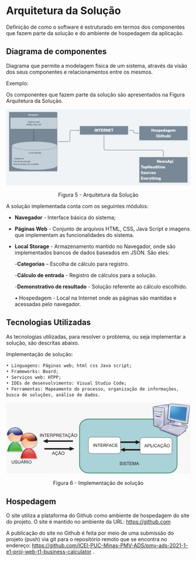 # Arquitetura da Solução

Definição de como o software é estruturado em termos dos componentes que fazem parte da solução e do ambiente de hospedagem da aplicação.

## Diagrama de componentes

Diagrama que permite a modelagem física de um sistema, através da visão dos seus componentes e relacionamentos entre os mesmos.

Exemplo:

Os componentes que fazem parte da solução são apresentados na Figura Arquitetura da Solução.

![Diagrama de Componentes](img/imagem2.jpg)

<center>Figura 5 - Arquitetura da Solução</center>

A solução implementada conta com os seguintes módulos:
- **Navegador** - Interface básica do sistema;
- **Páginas Web** - Conjunto de arquivos HTML, CSS, Java Script e imagens que implementam as funcionalidades do sistema.
- **Local Storage** - Armazenamento mantido no Navegador, onde são implementados bancos de dados baseados em JSON. São eles:
  
  -**Categorias** – Escolha de cálculo para registro.
    
  -**Cálculo de entrada** - Registro de cálculos para a solução.
    
  -**Demonstrativo de resultado** - Solução referente ao cálculo escolhido.
    
  • Hospedagem - Local na Internet onde as páginas são mantidas e acessadas pelo navegador.

## Tecnologias Utilizadas

As tecnologias utilizadas, para resolver o problema, ou seja implementar a solução, são descritas abaixo.

Implementação de solução:

    • Linguagens: Páginas web; html css Java script;
    • Frameworks: Board;
    • Serviços web: HTPP;
    • IDEs de desenvolvimento: Visual Studio Code;
    • Ferramentas: Mapeamento do processo, organização de informações, busca de soluções, análise de dados.

![Tela 1](img/imagem1.jpg)
<center>Figura 6 - Implementação de solução</center>

## Hospedagem

O site utiliza a plataforma do Github como ambiente de hospedagem do site do projeto. O site é mantido no ambiente da URL: 
https://github.com

A publicação do site no Github é feita por meio de uma submissão do projeto (push) via git para o repositório remoto que se encontra no endereço: 
https://github.com/ICEI-PUC-Minas-PMV-ADS/pmv-ads-2021-1-e1-proj-web-t1-business-calculator
.
